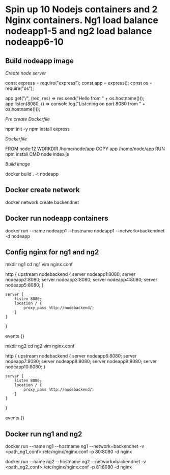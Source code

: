 # Spin up 10 Nodejs containers and 2 Nginx containers. Ng1 load balance nodeapp1-5 and ng2 load balance nodeapp6-10

## Build nodeapp image 
_Create node server_

const express = require("express");
const app = express();
const os = require("os");

app.get("/", (req, res) => res.send("Hello from " + os.hostname()));
app.listen(8080, () => console.log("Listening on port 8080 from " + os.hostname()));

_Pre create Dockerfile_

npm init -y
npm install express 

_Dockerfile_

FROM node:12
WORKDIR /home/node/app
COPY app /home/node/app
RUN npm install 
CMD node index.js 

_Build image_

docker build . -t nodeapp

## Docker create network

docker network create backendnet

## Docker run nodeapp containers

docker run --name nodeapp1 --hostname nodeapp1 --network=backendnet -d nodeapp

## Config nginx for ng1 and ng2

mkdir ng1
cd ng1
vim nginx.conf

http {
	upstream nodebackend {
		server nodeapp1:8080;
		server nodeapp2:8080;
		server nodeapp3:8080;
		server nodeapp4:8080;
		server nodeapp5:8080;
	}

	server {
		listen 8080;
		location / {
			proxy_pass http://nodebackend/;
		}
	}
}

events {}

mkdir ng2
cd ng2
vim nginx.conf

http {
	upstream nodebackend {
		server nodeapp6:8080;
		server nodeapp7:8080;
		server nodeapp8:8080;
		server nodeapp9:8080;
		server nodeapp10:8080;
	}

	server {
		listen 8080;
		location / {
			proxy_pass http://nodebackend/;
		}
	}
}

events {}

## Docker run ng1 and ng2

docker run --name ng1 --hostname ng1 --network=backendnet -v <path_ng1_conf>:/etc/nginx/nginx.conf -p 80:8080 -d nginx

docker run --name ng2 --hostname ng2 --network=backendnet -v <path_ng2_conf>:/etc/nginx/nginx.conf -p 81:8080 -d nginx
